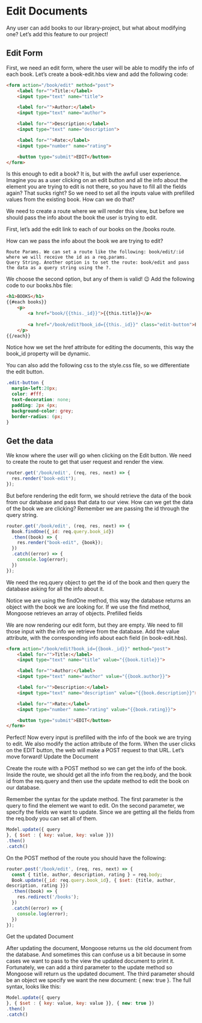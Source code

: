 # Edit Documents

Any user can add books to our library-project, but what about modifying one? Let’s add this feature to our project!

## Edit Form

First, we need an edit form, where the user will be able to modify the info of each book. Let’s create a book-edit.hbs view and add the following code:
```html
<form action="/book/edit" method="post">
    <label for="">Title:</label>
    <input type="text" name="title">

    <label for="">Author:</label>
    <input type="text" name="author">

    <label for="">Description:</label>
    <input type="text" name="description">

    <label for="">Rate:</label>
    <input type="number" name="rating">

    <button type="submit">EDIT</button>
</form>
```
Is this enough to edit a book? It is, but with the awfull user experience. Imagine you as a user clicking on an edit button and all the info about the element you are trying to edit is not there, so you have to fill all the fields again? That sucks right? So we need to set all the inputs value with prefilled values from the existing book.
How can we do that?

We need to create a route where we will render this view, but before we should pass the info about the book the user is trying to edit.

First, let’s add the edit link to each of our books on the /books route.

How can we pass the info about the book we are trying to edit?

    Route Params. We can set a route like the following: book/edit/:id where we will receive the id as a req.params.
    Query String. Another option is to set the route: book/edit and pass the data as a query string using the ?.

We choose the second option, but any of them is valid! :wink: Add the following code to our books.hbs file:
```html
<h1>BOOKS</h1>
{{#each books}}
    <p>
        <a href="book/{{this._id}}">{{this.title}}</a>
 
        <a href="/book/edit?book_id={{this._id}}" class="edit-button">EDIT</a>
    </p>
{{/each}}
```
Notice how we set the href attribute for editing the documents, this way the book_id property will be dynamic.

You can also add the following css to the style.css file, so we differentiate the edit button.
```css
.edit-button {
  margin-left:20px; 
  color: #fff;
  text-decoration: none;
  padding: 2px 4px;
  background-color: grey;
  border-radius: 6px;
}
```
## Get the data

We know where the user will go when clicking on the Edit button. We need to create the route to get that user request and render the view.
```js
router.get('/book/edit', (req, res, next) => {
  res.render("book-edit");
});
```
But before rendering the edit form, we should retrieve the data of the book from our database and pass that data to our view. How can we get the data of the book we are clicking? Remember we are passing the id through the query string.
```js
router.get('/book/edit', (req, res, next) => {
  Book.findOne({_id: req.query.book_id})
  .then((book) => {
    res.render("book-edit", {book});
  })
  .catch((error) => {
    console.log(error);
  })
});
```
We need the req.query object to get the id of the book and then query the database asking for all the info about it.

Notice we are using the findOne method, this way the database returns an object with the book we are looking for. If we use the find method, Mongoose retrieves an array of objects.
Prefilled fields

We are now rendering our edit form, but they are empty. We need to fill those input with the info we retrieve from the database. Add the value attribute, with the corresponding info about each field (in book-edit.hbs).
```html
<form action="/book/edit?book_id={{book._id}}" method="post">
    <label for="">Title:</label>
    <input type="text" name="title" value="{{book.title}}">

    <label for="">Author:</label>
    <input type="text" name="author" value="{{book.author}}">

    <label for="">Description:</label>
    <input type="text" name="description" value="{{book.description}}">

    <label for="">Rate:</label>
    <input type="number" name="rating" value="{{book.rating}}">

    <button type="submit">EDIT</button>
</form>
```
Perfect! Now every input is prefilled with the info of the book we are trying to edit. We also modify the action attribute of the form. When the user clicks on the EDIT button, the web will make a POST request to that URL. Let’s move forward!
Update the Document

Create the route with a POST method so we can get the info of the book. Inside the route, we should get all the info from the req.body, and the book id from the req.query and then use the update method to edit the book on our database.

Remember the syntax for the update method. The first parameter is the query to find the element we want to edit. On the second parameter, we specify the fields we want to update. Since we are getting all the fields from the req.body you can set all of them.
```js
Model.update({ query 
}, { $set : { key: value, key: value }})
.then()
.catch()
```
On the POST method of the route you should have the following:
```js
router.post('/book/edit', (req, res, next) => {
  const { title, author, description, rating } = req.body;
  Book.update({_id: req.query.book_id}, { $set: {title, author, 
description, rating }})
  .then((book) => {
    res.redirect('/books');
  })
  .catch((error) => {
    console.log(error);
  })
});
```
Get the updated Document

After updating the document, Mongoose returns us the old document from the database. And sometimes this can confuse us a bit because in some cases we want to pass to the view the updated document to print it. Fortunately, we can add a third parameter to the update method so Mongoose will return us the updated document. The third parameter should be an object we specify we want the new document: { new: true }. The full syntax, looks like this:
```js
Model.update({ query 
}, { $set : { key: value, key: value }}, { new: true })
.then()
.catch()
```